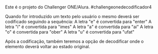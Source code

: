 Este é o projeto do Challenger ONE/Alura.
#challengeonedecodificador4

Quando for introduzido um texto pelo usuário o mesmo deverá ser codificado seguindo a sequência:
A letra "e" é convertida para "enter"
A letra "i" é convertida para "imes"
A letra "a" é convertida para "ai"
A letra "o" é convertida para "ober"
A letra "u" é convertida para "ufat"

Após a codificação, também teremos a opção de decodificar onde o elemento deverá voltar ao estado original.